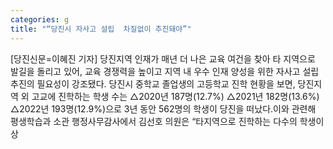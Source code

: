 ```yaml
---
categories: g
title: "“당진시 자사고 설립  차질없이 추진돼야”"
---
```

[당진신문=이혜진 기자] 당진지역 인재가 매년 더 나은 교육 여건을 찾아 타 지역으로 발길을 돌리고 있어, 교육 경쟁력을 높이고 지역 내 우수 인재 양성을 위한 자사고 설립 추진의 필요성이 강조됐다. 당진시 중학교 졸업생의 고등학교 진학 현황을 보면, 당진지역 외 고교에 진학하는 학생 수는 △2020년 187명(12.7%) △2021년 182명(13.6%) △2022년 193명(12.9%)으로 3년 동안 562명의 학생이 당진을 떠났다.이와 관련해 평생학습과 소관 행정사무감사에서 김선호 의원은 “타지역으로 진학하는 다수의 학생이 상